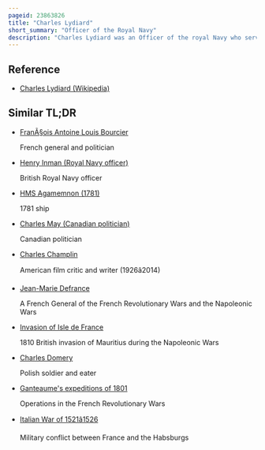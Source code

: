 ```yaml
---
pageid: 23863826
title: "Charles Lydiard"
short_summary: "Officer of the Royal Navy"
description: "Charles Lydiard was an Officer of the royal Navy who served in the french Revolutionary and napoleonic Wars."
---
```


## Reference

- [Charles Lydiard (Wikipedia)](https://en.wikipedia.org/?curid=23863826)

## Similar TL;DR

- [FranÃ§ois Antoine Louis Bourcier](/tldr/en/francois-antoine-louis-bourcier)

  French general and politician

- [Henry Inman (Royal Navy officer)](/tldr/en/henry-inman-royal-navy-officer)

  British Royal Navy officer

- [HMS Agamemnon (1781)](/tldr/en/hms-agamemnon-1781)

  1781 ship

- [Charles May (Canadian politician)](/tldr/en/charles-may-canadian-politician)

  Canadian politician

- [Charles Champlin](/tldr/en/charles-champlin)

  American film critic and writer (1926â2014)

- [Jean-Marie Defrance](/tldr/en/jean-marie-defrance)

  A French General of the French Revolutionary Wars and the Napoleonic Wars

- [Invasion of Isle de France](/tldr/en/invasion-of-isle-de-france)

  1810 British invasion of Mauritius during the Napoleonic Wars

- [Charles Domery](/tldr/en/charles-domery)

  Polish soldier and eater

- [Ganteaume's expeditions of 1801](/tldr/en/ganteaumes-expeditions-of-1801)

  Operations in the French Revolutionary Wars

- [Italian War of 1521â1526](/tldr/en/italian-war-of-15211526)

  Military conflict between France and the Habsburgs
